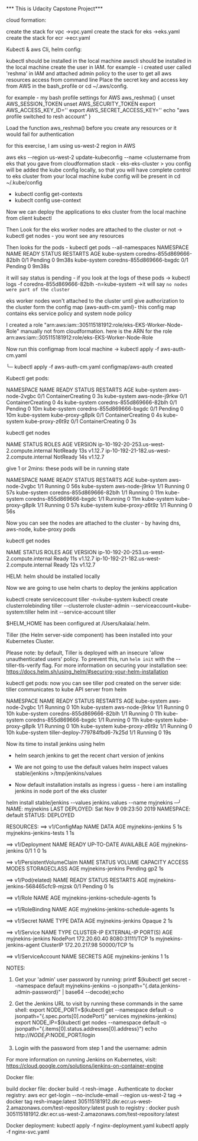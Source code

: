 *** This is Udacity Capstone Project***


cloud formation:

create the stack for vpc ->vpc.yaml
create the stack for eks ->eks.yaml
create the stack for ecr ->ecr.yaml


Kubectl & aws Cli, helm config:

kubectl should be installed in the local machine
awscli should be installed in the local machine
create the user in IAM. for example - i created user called 'reshma' in IAM and attached admin policy to the user to get all aws resources access from command line
Place the secret key and access key from AWS in the bash_profile or cd ~/.aws/config.

for example - my bash profile settings for AWS
aws_reshma() {
    unset AWS_SESSION_TOKEN
    unset AWS_SECURITY_TOKEN
    export AWS_ACCESS_KEY_ID=''
    export AWS_SECRET_ACCESS_KEY=''
    echo "aws profile switched to resh account"
}

Load the function aws_reshma() before you create any resources or it would fail for authentication

for this exercise, I am using us-west-2 region in AWS

aws eks --region us-west-2 update-kubeconfig --name <clustername from eks that you gave from cloudformation stack - eks-eks-cluster >
you config will be added the kube config locally, so that you will have complete control to eks cluster from your local machine
kube config will be present in cd ~/.kube/config
* kubectl config get-contexts
* kubeclt config use-context <context-name>

Now we can deploy the applications to eks cluster from the local machine from client kubectl


Then Look for the eks worker nodes are attached to the cluster or not -> kubectl get nodes - you wont see any resources

Then looks for the pods - kubectl get pods --all-namespaces
NAMESPACE     NAME                       READY     STATUS    RESTARTS   AGE
kube-system   coredns-855d869666-82blh   0/1       Pending   0          9m38s
kube-system   coredns-855d869666-bxgdc   0/1       Pending   0          9m38s

it will say status is pending - if you look at the logs of these pods -> kubectl logs -f coredns-855d869666-82blh -n=kube-system ->it will say `no nodes were part of the cluster`



eks worker nodes won't attached to the cluster until give authorization to the cluster form the config map (aws-auth-cm.yaml)- this config map contains eks service policy and system node policy

I created a role "arn:aws:iam::305115181912:role/eks-EKS-Worker-Node-Role" manually not from cloudformation. here is the ARN for the role
arn:aws:iam::305115181912:role/eks-EKS-Worker-Node-Role

Now run this configmap from local machine -> kubectl apply -f aws-auth-cm.yaml

╰─ kubectl apply -f aws-auth-cm.yaml                                                                                                                     configmap/aws-auth created

Kubectl get pods:

NAMESPACE     NAME                       READY     STATUS              RESTARTS   AGE
kube-system   aws-node-2vgbc             0/1       ContainerCreating   0          3s
kube-system   aws-node-j9rkw             0/1       ContainerCreating   0          4s
kube-system   coredns-855d869666-82blh   0/1       Pending             0          10m
kube-system   coredns-855d869666-bxgdc   0/1       Pending             0          10m
kube-system   kube-proxy-g8plk           0/1       ContainerCreating   0          4s
kube-system   kube-proxy-z6t9z           0/1       ContainerCreating   0          3s

kubectl get nodes

NAME                                          STATUS     ROLES     AGE       VERSION
ip-10-192-20-253.us-west-2.compute.internal   NotReady   <none>    13s       v1.12.7
ip-10-192-21-182.us-west-2.compute.internal   NotReady   <none>    14s       v1.12.7

give 1 or 2mins: these pods will be in running state

NAMESPACE     NAME                       READY     STATUS    RESTARTS   AGE
kube-system   aws-node-2vgbc             1/1       Running   0          56s
kube-system   aws-node-j9rkw             1/1       Running   0          57s
kube-system   coredns-855d869666-82blh   1/1       Running   0          11m
kube-system   coredns-855d869666-bxgdc   1/1       Running   0          11m
kube-system   kube-proxy-g8plk           1/1       Running   0          57s
kube-system   kube-proxy-z6t9z           1/1       Running   0          56s

Now you can see the nodes are attached to the cluster - by having dns, aws-node, kube-proxy pods

kubectl get nodes

NAME                                          STATUS     ROLES     AGE       VERSION
ip-10-192-20-253.us-west-2.compute.internal   Ready      <none>    11s       v1.12.7
ip-10-192-21-182.us-west-2.compute.internal   Ready      <none>    12s       v1.12.7


HELM: 
helm should be installed locally

Now we are going to use helm charts to deploy the jenkins application 


kubectl create serviceccount tiller -n=kube-system
kubectl create clusterrolebinding tiller --clusterrole cluster-admin --serviceaccount=kube-system:tiller
helm init --service-account tiller

$HELM_HOME has been configured at /Users/kalaia/.helm.

Tiller (the Helm server-side component) has been installed into your Kubernetes Cluster.

Please note: by default, Tiller is deployed with an insecure 'allow unauthenticated users' policy.
To prevent this, run `helm init` with the --tiller-tls-verify flag.
For more information on securing your installation see: https://docs.helm.sh/using_helm/#securing-your-helm-installation

kubectl get pods: now you can see tiller pod created on the server side: tiller communicates to kube API server from helm

NAMESPACE     NAME                             READY     STATUS    RESTARTS   AGE
kube-system   aws-node-2vgbc                   1/1       Running   0          10h
kube-system   aws-node-j9rkw                   1/1       Running   0          10h
kube-system   coredns-855d869666-82blh         1/1       Running   0          11h
kube-system   coredns-855d869666-bxgdc         1/1       Running   0          11h
kube-system   kube-proxy-g8plk                 1/1       Running   0          10h
kube-system   kube-proxy-z6t9z                 1/1       Running   0          10h
kube-system   tiller-deploy-779784fbd6-7k25d   1/1       Running   0          19s

Now its time to install jenkins using helm

* helm search jenkins to get the recent chart version of jenkins

* We are not going to use the default values
helm inspect values stable/jenkins >/tmp/jenkins/values

* Now default installation installs as ingress i guess - here i am installing jenkins in node port of the eks cluster


helm install stable/jenkins --values jenkins.values --name  myjnekins                                                                                                                                    ─╯
NAME:   myjnekins
LAST DEPLOYED: Sat Nov  9 09:23:50 2019
NAMESPACE: default
STATUS: DEPLOYED

RESOURCES:
==> v1/ConfigMap
NAME                     DATA  AGE
myjnekins-jenkins        5     1s
myjnekins-jenkins-tests  1     1s

==> v1/Deployment
NAME               READY  UP-TO-DATE  AVAILABLE  AGE
myjnekins-jenkins  0/1    1           0          1s

==> v1/PersistentVolumeClaim
NAME               STATUS   VOLUME  CAPACITY  ACCESS MODES  STORAGECLASS  AGE
myjnekins-jenkins  Pending  gp2     1s

==> v1/Pod(related)
NAME                                READY  STATUS   RESTARTS  AGE
myjnekins-jenkins-568465cfc9-mjzsk  0/1    Pending  0         1s

==> v1/Role
NAME                               AGE
myjnekins-jenkins-schedule-agents  1s

==> v1/RoleBinding
NAME                               AGE
myjnekins-jenkins-schedule-agents  1s

==> v1/Secret
NAME               TYPE    DATA  AGE
myjnekins-jenkins  Opaque  2     1s

==> v1/Service
NAME                     TYPE       CLUSTER-IP     EXTERNAL-IP  PORT(S)         AGE
myjnekins-jenkins        NodePort   172.20.60.40   <none>       8080:31111/TCP  1s
myjnekins-jenkins-agent  ClusterIP  172.20.217.98  <none>       50000/TCP       1s

==> v1/ServiceAccount
NAME               SECRETS  AGE
myjnekins-jenkins  1        1s


NOTES:
1. Get your 'admin' user password by running:
  printf $(kubectl get secret --namespace default myjnekins-jenkins -o jsonpath="{.data.jenkins-admin-password}" | base64 --decode);echo
2. Get the Jenkins URL to visit by running these commands in the same shell:
  export NODE_PORT=$(kubectl get --namespace default -o jsonpath="{.spec.ports[0].nodePort}" services myjnekins-jenkins)
  export NODE_IP=$(kubectl get nodes --namespace default -o jsonpath="{.items[0].status.addresses[0].address}")
  echo http://$NODE_IP:$NODE_PORT/login

3. Login with the password from step 1 and the username: admin


For more information on running Jenkins on Kubernetes, visit:
https://cloud.google.com/solutions/jenkins-on-container-engine


Docker file:

build docker file: docker build -t resh-image .
Authenticate to docker registry: aws ecr get-login --no-include-email --region us-west-2
tag -> docker tag resh-image:latest 305115181912.dkr.ecr.us-west-2.amazonaws.com/test-repository:latest
push to registry : docker push 305115181912.dkr.ecr.us-west-2.amazonaws.com/test-repository:latest


Docker deployment:
kubectl apply -f nginx-deployment.yaml
kubectl apply -f nginx-svc.yaml
